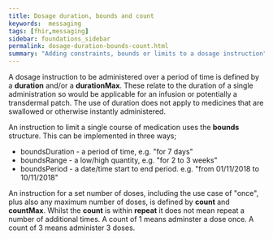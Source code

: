 ```yaml
---
title: Dosage duration, bounds and count
keywords:  messaging
tags: [fhir,messaging]
sidebar: foundations_sidebar
permalink: dosage-duration-bounds-count.html
summary: "Adding constraints, bounds or limits to a dosage instruction"
---
```




A dosage instruction to be administered over a period of time is defined by a **duration** and/or a **durationMax**. These relate to the duration of a single administration so would be applicable for an infusion or potentially a transdermal patch. The use of duration does not apply to medicines that are swallowed or otherwise instantly administered.

An instruction to limit a single course of medication uses the **bounds** structure. This can be implemented in three ways;
  * boundsDuration - a period of time, e.g. "for 7 days"
  * boundsRange - a low/high quantity, e.g. "for 2 to 3 weeks"
  * boundsPeriod - a date/time start to end period. e.g. "from 01/11/2018 to 10/11/2018" 

An instruction for a set number of doses, including the use case of "once", plus also any maximum number of doses, is defined by **count** and **countMax**. Whilst the **count** is within **repeat** it does not mean repeat a number of additional times. A count of 1 means adminster a dose once. A count of 3 means administer 3 doses.
  
<script src="https://gist.github.com/RobertGoochUK/021a2e6a7b726dca4e4ce61269ddc508.js"></script>